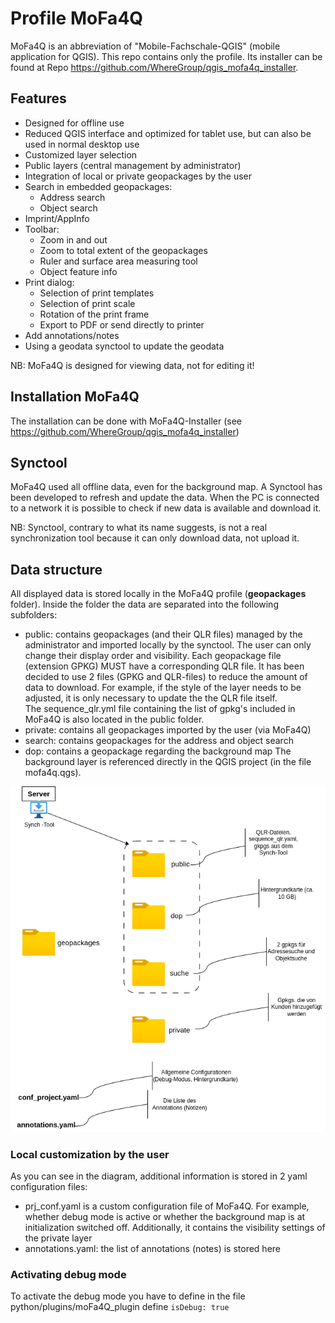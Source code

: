 # Profile MoFa4Q

MoFa4Q is an abbreviation of "Mobile-Fachschale-QGIS" (mobile application for QGIS). 
This repo contains only the profile. Its installer can be found at Repo https://github.com/WhereGroup/qgis_mofa4q_installer.

## Features
- Designed for offline use
- Reduced QGIS interface and optimized for tablet use, but can also be used in normal desktop use
- Customized layer selection
- Public layers (central management by administrator)
- Integration of local or private geopackages by the user
- Search in embedded geopackages:
    - Address search
    - Object search
- Imprint/AppInfo
- Toolbar:
    - Zoom in and out
    - Zoom to total extent of the geopackages
    - Ruler and surface area measuring tool
    - Object feature info
- Print dialog:
    - Selection of print templates
    - Selection of print scale
    - Rotation of the print frame
    - Export to PDF or send directly to printer
- Add annotations/notes
- Using a geodata synctool to update the geodata

NB: MoFa4Q is designed for viewing data, not for editing it!

## Installation MoFa4Q
The installation can be done with MoFa4Q-Installer (see https://github.com/WhereGroup/qgis_mofa4q_installer)

## Synctool
MoFa4Q used all offline data, even for the background map. A Synctool has been developed to refresh and update the data.
When the PC is connected to a network it is possible to check if new data is available and download it.

NB: Synctool, contrary to what its name suggests, is not a real synchronization tool because it can only download data, not upload it.

## Data structure
All displayed data is stored locally in the MoFa4Q profile (**geopackages** folder). Inside the folder the data are separated into the following subfolders:
* public: contains geopackages (and their QLR files) managed by the administrator and imported locally by the synctool.
The user can only change their display order and visibility. Each geopackage file (extension GPKG) MUST have a corresponding QLR file. 
It has been decided to use 2 files (GPKG and QLR-files) to reduce the amount of data to download. For example, if the style of the layer needs to be adjusted, it is only necessary to update the 
the QLR file itself.\
The sequence_qlr.yml file containing the list of gpkg's included in MoFa4Q is also located in the public folder.
* private: contains all geopackages imported by the user (via MoFa4Q)
* search: contains geopackages for the address and object search
* dop: contains a geopackage regarding the background map
The background layer is referenced directly in the QGIS project (in the file mofa4q.qgs).

![alt text](init/data_structure.png)

### Local customization by the user
As you can see in the diagram, additional information is stored in 2 yaml configuration files:
- prj_conf.yaml is a custom configuration file of MoFa4Q. For example, whether debug mode is active 
or whether the background map is at initialization switched off. Additionally, it contains the visibility settings of the private layer
- annotations.yaml: the list of annotations (notes) is stored here

### Activating debug mode
To activate the debug mode you have to define in the file python/plugins/moFa4Q_plugin
define `isDebug: true`
